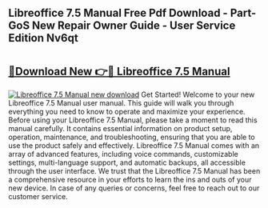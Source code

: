 ## Libreoffice 7.5 Manual Free Pdf Download - Part-GoS New Repair Owner Guide - User Service Edition Nv6qt

# <h2><a href="http://bc36712.oget.top/?id=Libreoffice+7.5+Manual">🔗Download New 👉🔴 Libreoffice 7.5 Manual</a></h2>

[![Libreoffice 7.5 Manual new download](https://i.imgur.com/5g1atiW.png)](http://bc36712.oget.top/?id=Libreoffice+7.5+Manual)
Get Started! Welcome to your new Libreoffice 7.5 Manual user manual. This guide will walk you through everything you need to know to operate and maximize your experience. Before using your Libreoffice 7.5 Manual, please take a moment to read this manual carefully. It contains essential information on product setup, operation, maintenance, and troubleshooting, ensuring that you are able to use the product safely and effectively. Libreoffice 7.5 Manual comes with an array of advanced features, including voice commands, customizable settings, multi-language support, and automatic backups, all accessible through the user interface. We trust that the Libreoffice 7.5 Manual has been a comprehensive resource in your efforts to learn the ins and outs of your new device. In case of any queries or concerns, feel free to reach out to our customer service.
